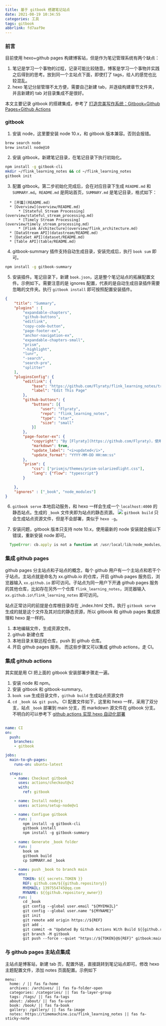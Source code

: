 ```yaml
---
title: 基于 gitbook 搭建笔记站点
date: 2021-08-19 10:34:55
categories: 工具
tags: gitbook
abbrlink: fd7aaf9e
--- 
```


### 前言
目前使用 hexo+github pages 构建博客站，但是作为笔记管理系统有两个缺点：
1. 笔记是学习一个事物的过程，记录可能比较随意。博客是学习一个事物并实践之后得到的思考。放到同一个主站点下面，即使打了 tags，给人的感觉也比较混乱。
2. hexo 笔记分层管理不太方便，需要自己新建 tab，并逐级构建章节文件夹，并且新建的 tab 对目录集成不是很好。

本文主要记录 gitbook 的搭建集成，参考了 [打造完美写作系统：Gitbook+Github Pages+Github Actions](https://blog.csdn.net/qq_40889820/article/details/110013310)
<!--more-->

### gitbook
1. 安装 node，这里要安装 node 10.x，和 gitbook 版本兼容。否则会报错。
```sh
brew search node 
brew install node@10 
```

2. 安装 gitbook，新建笔记目录，在笔记目录下执行初始化。
```sh 
npm install -g gitbook-cli
mkdir ~/flink_learning_notes && cd ~/flink_learning_notes
gitbook init
```
3. 配置 gitbook。第二步初始化完成后，会在对应目录下生成 `README.md` 和 `SUMMARY.md`。`README.md` 是网站首页，`SUMMARY.md` 是笔记目录，格式如下：

```
  * [开篇](README.md)
  * [Overview](overview/README.md)
      * [Stateful Stream Processing](overview/stateful_stream_processing.md)
      * [Timely Stream Processing](overview/timely_stream_processing.md)
      * [Flink Architecture](overview/flink_architecture.md)
  * [DataStream API](datastream/README.md)
  * [DataSet API](dataset/README.md)
  * [Table API](table/README.md)
```
4. gitbook-summary 插件支持自动生成目录，安装完成后，执行 `book sum` 即可。

```sh 
npm install -g gitbook-summary
```
5. 安装插件。笔记目录下，新建 `book.json`，这是整个笔记站点的拓展配置文件。示例如下。需要注意的是 ignores 配置，代表的是自动生成目录插件需要忽略的文件夹。执行 `gitbook install` 即可按照配置安装插件。
```json
{
	"title": "Summary",
	"plugins" : [
		"expandable-chapters", 
		"github-buttons",
		"editlink",
		"copy-code-button",
		"page-footer-ex",
		"anchor-navigation-ex",
		"expandable-chapters-small",
		"prism", 
		"-highlight",
		"lunr", 
		"-search", 
		"search-pro",
		"splitter"
	],
	"pluginsConfig": {
		"editlink": {
			"base": "https://github.com/Flyraty/flink_learning_notes/tree/gitbook",
			"label": "Edit This Page"
		},	
		"github-buttons": {
			"buttons": [{
				"user": "Flyraty",
				"repo": "flink_learning_notes",
				"type": "star",
				"size": "small"
			}]
		},	
		"page-footer-ex": {
            "copyright": "By [Flyraty](https://github.com/Flyraty)，使用[知识共享 署名-相同方式共享 4.0协议](https://creativecommons.org/licenses/by-sa/4.0/)发布",
            "markdown": true,
            "update_label": "<i>updated</i>",
            "update_format": "YYYY-MM-DD HH:mm:ss"
		},	
		"prism": {
			"css": ["prismjs/themes/prism-solarizedlight.css"],
			"lang": {"flow": "typescript"}
		}
		
	},
	"ignores" : ["_book", "node_modules"]
}	
```

6. `gitbook serve` 本地启动服务，和 hexo 一样会生成一个 `localhost:4000` 的静态站点。生成的 `_book` 文件夹即为站点的静态资源。
![](https://timemachine-blog.oss-cn-beijing.aliyuncs.com/img/gitbook_local.png)
`gitbook build` 只会生成站点资源文件，但是不会部署，类似于 `hexo -g`。

7. 安装问题，gitbook 版本只支持 note 10.x，使用最新的 node 安装就会报以下错误，重新安装 node 即可。

```js
  TypeError: cb.apply is not a function at /usr/local/lib/node_modules/gitbook-cli/node_modules/npm/node_modules/graceful-fs/polyfills.js:287:18
```

### 集成 github pages
github pages 分主站点和子站点的概念，每个 github 用户有一个主站点和若干个子站点。主站点就是命名为 xx.github.io 的仓库，开启 github pages 服务后，浏览器输入 `xx.github.io` 即可访问。子站点为同一用户下开通 github pages 服务的其他仓库，比如存在另外一个仓库 `flink_learning_notes`，浏览器输入 `xx.github.io\flink_learning_notes` 即可访问。

站点正常访问的前提是仓库根目录存在 _index.html 文件。执行 `gitbook serve` 生成的就是这个文件及其对应的静态资源，所以 gitbook 和
github pages 集成原理和 hexo 是一样的。
1. 本地编辑文件，生成资源文件。
2. github 新建仓库
2. 本地目录关联远程仓库，push 到 github 仓库。
3. 开启 github pages 服务。
而这些步骤又可以集成 github actions，走 CI。

### 集成 github actions 
其实就是用 CI 把上面的 gitbook 安装部署步骤走一遍。
1. 安装 node 和 npm。
2. 安装 gitbook 和 gitbook-summary。
3. `book sum` 生成目录文件，`github build` 生成站点资源文件
4. `cd _book && git push`。
CI 配置文件如下，这里和 hexo 一样，采用了双分支，站点 `_book` 部署到 main 分支，而 markdown 源文件在 gitbook 分支。不明白的可以参考下 [github actions 实现 hexo 自动化部署](https://timemachine.icu/posts/1eb3f811/)

```yml
 
name: CI
on:                                 
  push:
    branches:
    - gitbook

jobs:
  main-to-gh-pages:
    runs-on: ubuntu-latest
        
  steps:                          
    - name: Checkout gitbook
      uses: actions/checkout@v2
      with:
        ref: gitbook

    - name: Install nodejs
      uses: actions/setup-node@v1

    - name: Configue gitbook
      run: |
        npm install -g gitbook-cli          
        gitbook install
        npm install -g gitbook-summary
                
    - name: Generate _book folder
      run: |
        book sm
        gitbook build
        cp SUMMARY.md _book
                
    - name: push _book to branch main
      env:
        TOKEN: ${{ secrets.TOKEN }}
        REF: github.com/${{github.repository}}
        MYEMAIL: 1397554745@qq.com                  
        MYNAME: ${{github.repository_owner}}          
      run: |
        cd _book
        git config --global user.email "${MYEMAIL}"
        git config --global user.name "${MYNAME}"
        git init
        git remote add origin https://${REF}
        git add . 
        git commit -m "Updated By Github Actions With Build ${{github.run_number}} of ${{github.workflow}} For Github Pages"
        git branch -M gitbook
        git push --force --quiet "https://${TOKEN}@${REF}" gitbook:main
```


### 与 github pages 主站点集成

主站点是博客站，新建 tab 页，配置外链，直接跳转到笔记站点即可。修改 hexo 主题配置文件，添加 notes 页面配置。示例如下
```
menu:
  home: / || fas fa-home
  archives: /archives/ || fas fa-folder-open
  categories: /categories/ || fas fa-layer-group
  tags: /tags/ || fas fa-tags
  about: /about/ || fas fa-user
  book: /book/ || fas fa-book
  gallery: /gallery/ || fas fa-image
  notes: https://timemachine.icu/flink_learning_notes || fas fa-sticky-note
```







